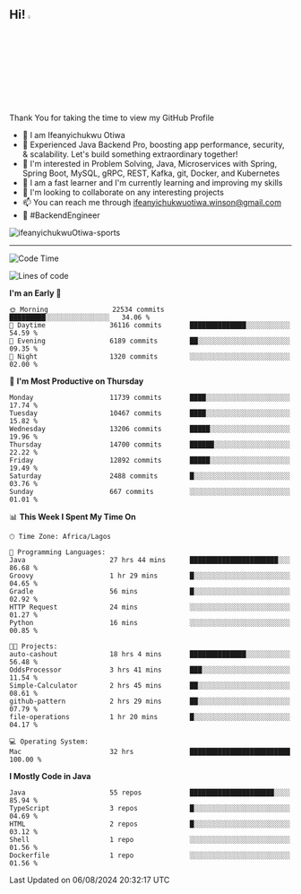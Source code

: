 <!-- BLOG-POST-LIST:START --><!-- BLOG-POST-LIST:END -->

## Hi! <img src="https://media.giphy.com/media/hvRJCLFzcasrR4ia7z/giphy.gif" width="4%"> 

Thank You for taking the time to view my GitHub Profile

- 👋 I am Ifeanyichukwu Otiwa
- 🚀 Experienced Java Backend Pro, boosting app performance, security, & scalability. Let's build something extraordinary together!
- 👀 I'm interested in Problem Solving, Java, Microservices with Spring, Spring Boot, MySQL, gRPC, REST, Kafka, git, Docker, and Kubernetes
- 🌱 I am a fast learner and I'm currently learning and improving my skills
- 💞️ I'm looking to collaborate on any interesting projects
- 📫 You can reach me through ifeanyichukwuotiwa.winson@gmail.com
- 🚀 #BackendEngineer

<p align="left" marginTop="10px"> <img src="https://komarev.com/ghpvc/?username=ifeanyichukwuOtiwa-sports&label=Profile%20views&color=0e75b6&style=for-the-badge" alt="ifeanyichukwuOtiwa-sports" /> </p>

***

<!--START_SECTION:waka-->
![Code Time](http://img.shields.io/badge/Code%20Time-2%2C741%20hrs%2047%20mins-blue)

![Lines of code](https://img.shields.io/badge/From%20Hello%20World%20I%27ve%20Written-15.4%20million%20lines%20of%20code-blue)

**I'm an Early 🐤** 

```text
🌞 Morning                22534 commits       █████████░░░░░░░░░░░░░░░░   34.06 % 
🌆 Daytime                36116 commits       ██████████████░░░░░░░░░░░   54.59 % 
🌃 Evening                6189 commits        ██░░░░░░░░░░░░░░░░░░░░░░░   09.35 % 
🌙 Night                  1320 commits        ░░░░░░░░░░░░░░░░░░░░░░░░░   02.00 % 
```
📅 **I'm Most Productive on Thursday** 

```text
Monday                   11739 commits       ████░░░░░░░░░░░░░░░░░░░░░   17.74 % 
Tuesday                  10467 commits       ████░░░░░░░░░░░░░░░░░░░░░   15.82 % 
Wednesday                13206 commits       █████░░░░░░░░░░░░░░░░░░░░   19.96 % 
Thursday                 14700 commits       ██████░░░░░░░░░░░░░░░░░░░   22.22 % 
Friday                   12892 commits       █████░░░░░░░░░░░░░░░░░░░░   19.49 % 
Saturday                 2488 commits        █░░░░░░░░░░░░░░░░░░░░░░░░   03.76 % 
Sunday                   667 commits         ░░░░░░░░░░░░░░░░░░░░░░░░░   01.01 % 
```


📊 **This Week I Spent My Time On** 

```text
🕑︎ Time Zone: Africa/Lagos

💬 Programming Languages: 
Java                     27 hrs 44 mins      ██████████████████████░░░   86.68 % 
Groovy                   1 hr 29 mins        █░░░░░░░░░░░░░░░░░░░░░░░░   04.65 % 
Gradle                   56 mins             █░░░░░░░░░░░░░░░░░░░░░░░░   02.92 % 
HTTP Request             24 mins             ░░░░░░░░░░░░░░░░░░░░░░░░░   01.27 % 
Python                   16 mins             ░░░░░░░░░░░░░░░░░░░░░░░░░   00.85 % 

🐱‍💻 Projects: 
auto-cashout             18 hrs 4 mins       ██████████████░░░░░░░░░░░   56.48 % 
OddsProcessor            3 hrs 41 mins       ███░░░░░░░░░░░░░░░░░░░░░░   11.54 % 
Simple-Calculator        2 hrs 45 mins       ██░░░░░░░░░░░░░░░░░░░░░░░   08.61 % 
github-pattern           2 hrs 29 mins       ██░░░░░░░░░░░░░░░░░░░░░░░   07.79 % 
file-operations          1 hr 20 mins        █░░░░░░░░░░░░░░░░░░░░░░░░   04.17 % 

💻 Operating System: 
Mac                      32 hrs              █████████████████████████   100.00 % 
```

**I Mostly Code in Java** 

```text
Java                     55 repos            █████████████████████░░░░   85.94 % 
TypeScript               3 repos             █░░░░░░░░░░░░░░░░░░░░░░░░   04.69 % 
HTML                     2 repos             █░░░░░░░░░░░░░░░░░░░░░░░░   03.12 % 
Shell                    1 repo              ░░░░░░░░░░░░░░░░░░░░░░░░░   01.56 % 
Dockerfile               1 repo              ░░░░░░░░░░░░░░░░░░░░░░░░░   01.56 % 
```




 Last Updated on 06/08/2024 20:32:17 UTC
<!--END_SECTION:waka-->

<!--
<p align="center">
![trophy](https://github-profile-trophy.vercel.app/?username=ifeanyichukwuOtiwa-sports&theme=onedark) (https://github.com/ryo-ma/github-profile-trophy)
</p>
-->

<!---
ifeanyi-otiwa/ifeanyi-otiwa is a ✨ special ✨ repository because its `README.md` (this file) appears on your GitHub profile.
You can click the Preview link to take a look at your changes.
--->
